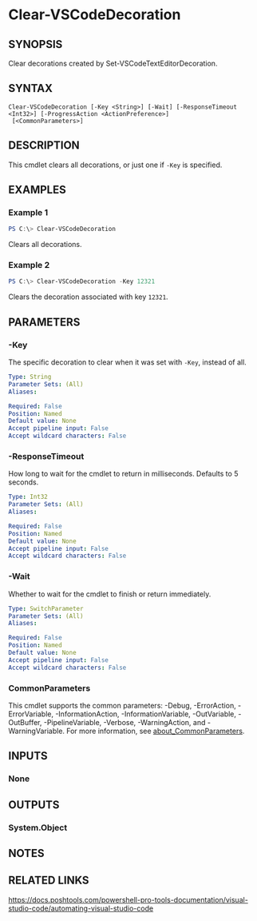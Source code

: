 ﻿---
external help file: PowerShellProTools.VSCode.dll-Help.xml
Module Name: PowerShellProTools.VSCode
online version:
schema: 2.0.0
---

# Clear-VSCodeDecoration

## SYNOPSIS
Clear decorations created by Set-VSCodeTextEditorDecoration.

## SYNTAX

```
Clear-VSCodeDecoration [-Key <String>] [-Wait] [-ResponseTimeout <Int32>] [-ProgressAction <ActionPreference>]
 [<CommonParameters>]
```

## DESCRIPTION
This cmdlet clears all decorations, or just one if `-Key` is specified.

## EXAMPLES

### Example 1
```powershell
PS C:\> Clear-VSCodeDecoration
```

Clears all decorations.

### Example 2
```powershell
PS C:\> Clear-VSCodeDecoration -Key 12321
```

Clears the decoration associated with key `12321`.

## PARAMETERS

### -Key
The specific decoration to clear when it was set with `-Key`, instead of all.

```yaml
Type: String
Parameter Sets: (All)
Aliases:

Required: False
Position: Named
Default value: None
Accept pipeline input: False
Accept wildcard characters: False
```

### -ResponseTimeout
How long to wait for the cmdlet to return in milliseconds. Defaults to 5 seconds.

```yaml
Type: Int32
Parameter Sets: (All)
Aliases:

Required: False
Position: Named
Default value: None
Accept pipeline input: False
Accept wildcard characters: False
```

### -Wait
Whether to wait for the cmdlet to finish or return immediately.

```yaml
Type: SwitchParameter
Parameter Sets: (All)
Aliases:

Required: False
Position: Named
Default value: None
Accept pipeline input: False
Accept wildcard characters: False
```

### CommonParameters
This cmdlet supports the common parameters: -Debug, -ErrorAction, -ErrorVariable, -InformationAction, -InformationVariable, -OutVariable, -OutBuffer, -PipelineVariable, -Verbose, -WarningAction, and -WarningVariable. For more information, see [about_CommonParameters](http://go.microsoft.com/fwlink/?LinkID=113216).

## INPUTS

### None

## OUTPUTS

### System.Object

## NOTES

## RELATED LINKS
https://docs.poshtools.com/powershell-pro-tools-documentation/visual-studio-code/automating-visual-studio-code